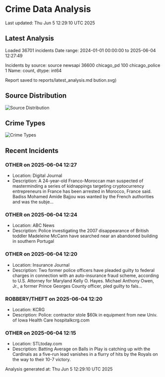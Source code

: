 # Crime Data Analysis
Last updated: Thu Jun  5 12:29:10 UTC 2025

## Latest Analysis

Loaded 36701 incidents
Date range: 2024-01-01 00:00:00 to 2025-06-04 12:27:49

Incidents by source:
source
newsapi           36600
chicago_pd          100
chicago_police        1
Name: count, dtype: int64

Report saved to reports/latest_analysis.md
bution.svg)

## Source Distribution
![Source Distribution](images/source_distribution.svg)

## Crime Types
![Crime Types](images/crime_types.svg)

## Recent Incidents

### OTHER on 2025-06-04 12:27
- Location: Digital Journal
- Description: A 24-year-old Franco-Moroccan man suspected of masterminding a series of kidnappings targeting cryptocurrency entrepreneurs in France has been arrested in Morocco, France said. Badiss Mohamed Amide Bajjou was wanted by the French authorities and was the subje…


### OTHER on 2025-06-04 12:24
- Location: ABC News
- Description: Police investigating the 2007 disappearance of British toddler Madeleine McCann have searched near an abandoned building in southern Portugal


### OTHER on 2025-06-04 12:20
- Location: Insurance Journal
- Description: Two former police officers have pleaded guilty to federal charges in connection with an auto-insurance fraud scheme, according to U.S. Attorney for Maryland Kelly O. Hayes. Michael Anthony Owen, Jr., a former Prince Georges County officer, pled guilty to fals…


### ROBBERY/THEFT on 2025-06-04 12:20
- Location: KCRG
- Description: Police: contractor stole $60k in equipment from new Univ. of Iowa Health Care hospitalkcrg.com


### OTHER on 2025-06-04 12:15
- Location: STLtoday.com
- Description: Batting Average on Balls in Play is catching up with the Cardinals as a five-run lead vanishes in a flurry of hits by the Royals on the way to their 10-7 victory.

Analysis generated at: Thu Jun  5 12:29:10 UTC 2025
